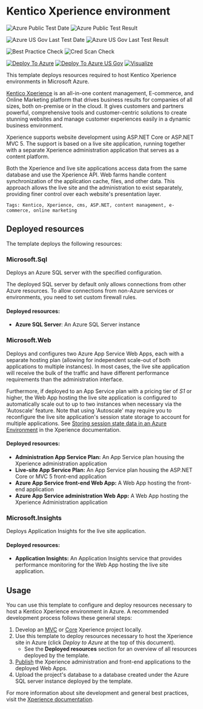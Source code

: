 # Kentico Xperience environment

![Azure Public Test Date](https://azurequickstartsservice.blob.core.windows.net/badges/kentico-xperience-environment/PublicLastTestDate.svg)
![Azure Public Test Result](https://azurequickstartsservice.blob.core.windows.net/badges/kentico-xperience-environment/PublicDeployment.svg)

![Azure US Gov Last Test Date](https://azurequickstartsservice.blob.core.windows.net/badges/kentico-xperience-environment/FairfaxLastTestDate.svg)
![Azure US Gov Last Test Result](https://azurequickstartsservice.blob.core.windows.net/badges/kentico-xperience-environment/FairfaxDeployment.svg)

![Best Practice Check](https://azurequickstartsservice.blob.core.windows.net/badges/kentico-xperience-environment/BestPracticeResult.svg)
![Cred Scan Check](https://azurequickstartsservice.blob.core.windows.net/badges/kentico-xperience-environment/CredScanResult.svg)

[![Deploy To Azure](https://raw.githubusercontent.com/fathym-it/azure-quickstart-templates/master/1-CONTRIBUTION-GUIDE/images/deploytoazure.svg?sanitize=true)](https://portal.azure.com/#create/Microsoft.Template/uri/https%3A%2F%2Fraw.githubusercontent.com%2Ffathym-it%2Fazure-quickstart-templates%2Fmaster%2Fkentico-xperience-environment%2Fazuredeploy.json)
[![Deploy To Azure US Gov](https://raw.githubusercontent.com/fathym-it/azure-quickstart-templates/master/1-CONTRIBUTION-GUIDE/images/deploytoazuregov.svg?sanitize=true)](https://portal.azure.us/#create/Microsoft.Template/uri/https%3A%2F%2Fraw.githubusercontent.com%2Ffathym-it%2Fazure-quickstart-templates%2Fmaster%2Fkentico-xperience-environment%2Fazuredeploy.json)
[![Visualize](https://raw.githubusercontent.com/fathym-it/azure-quickstart-templates/master/1-CONTRIBUTION-GUIDE/images/visualizebutton.svg?sanitize=true)](http://armviz.io/#/?load=https%3A%2F%2Fraw.githubusercontent.com%2Ffathym-it%2Fazure-quickstart-templates%2Fmaster%2Fkentico-xperience-environment%2Fazuredeploy.json)


This template deploys resources required to host Kentico Xperience environments in Microsoft Azure.

[Kentico Xperience](https://xperience.io/) is an all-in-one content management, E-commerce, and Online Marketing platform that drives business results for companies of all sizes, both on-premise or in the cloud. It gives customers and partners powerful, comprehensive tools and customer-centric solutions to create stunning websites and manage customer experiences easily in a dynamic business environment.

Xperience supports website development using ASP.&#8203;NET Core or ASP.NET MVC 5. The support is based on a live site application, running together with a separate Xperience administration application that serves as a content platform.

Both the Xperience and live site applications access data from the same database and use the Xperience API. Web farms handle content synchronization of the application cache, files, and other data. This approach allows the live site and the administration to exist separately, providing finer control over each website's presentation layer.

`Tags: Kentico, Xperience, cms, ASP.NET, content management, e-commerce, online marketing`

## Deployed resources

The template deploys the following resources:

### Microsoft.Sql

Deploys an Azure SQL server with the specified configuration. 

The deployed SQL server by default only allows connections from other Azure resources. To allow connections from non-Azure services or environments, you need to set custom firewall rules.

#### Deployed resources:

+ **Azure SQL Server**: An Azure SQL Server instance

### Microsoft.&#8203;Web

Deploys and configures two Azure App Service Web Apps, each with a separate hosting plan (allowing for independent scale-out of both applications to multiple instances). In most cases, the live site application will receive the bulk of the traffic and have different performance requirements than the administration interface.

Furthermore, if deployed to an App Service plan with a pricing tier of *S1* or higher, the Web App hosting the live site application is configured to automatically scale out to up to two instances when necessary via the 'Autoscale' feature. Note that using 'Autoscale' may require you to reconfigure the live site application's session state storage to account for multiple applications. See [Storing session state data in an Azure Environment](https://devnet.kentico.com/CMSPages/DocLinkMapper.ashx?version=latest&link=azure_state_storing) in the Xperience documentation.

#### Deployed resources:

+ **Administration App Service Plan:** An App Service plan housing the Xperience administration application
+ **Live-site App Service Plan:** An App Service plan housing the ASP.NET Core or MVC 5 front-end application 
+ **Azure App Service front-end Web App:** A Web App hosting the front-end application
+ **Azure App Service administration Web App:** A Web App hosting the Xperience Administration application

### Microsoft.Insights

Deploys Application Insights for the live site application.

#### Deployed resources:

+ **Application Insights:** An Application Insights service that provides performance monitoring for the Web App hosting the live site application.

## Usage

You can use this template to configure and deploy resources necessary to host a Kentico Xperience environment in Azure. A recommended development process follows these general steps:

1. Develop an [MVC](https://devnet.kentico.com/CMSPages/DocLinkMapper.ashx?version=latest&link=mvc_development) or [Core](https://devnet.kentico.com/CMSPages/DocLinkMapper.ashx?version=latest&link=core_section_root) Xperience project locally.
2. Use this template to deploy resources necessary to host the Xperience site in Azure (click *Deploy to Azure* at the top of this document).
	- See the **Deployed resources** section for an overview of all resources deployed by the template.
3. [Publish](https://devnet.kentico.com/CMSPages/DocLinkMapper.ashx?version=latest&link=kentico_azure_webapps) the Xperience administration and front-end applications to the deployed Web Apps.
4. Upload the project's database to a database created under the Azure SQL server instance deployed by the template. 

For more information about site development and general best practices, visit the [Xperience documentation](https://docs.xperience.io/).
